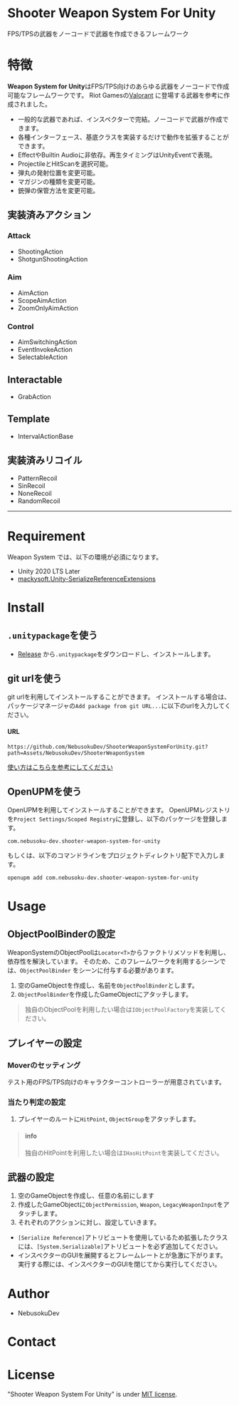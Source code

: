 # Shooter Weapon System For Unity

FPS/TPSの武器をノーコードで武器を作成できるフレームワーク

# 特徴

**Weapon System for Unity**はFPS/TPS向けのあらゆる武器をノーコードで作成可能なフレームワークです。 Riot
Gamesの[Valorant](https://playvalorant.com/en-us/arsenal/) に登場する武器を参考に作成されました。

* 一般的な武器であれば、インスペクターで完結。ノーコードで武器が作成できます。
* 各種インターフェース、基底クラスを実装するだけで動作を拡張することができます。
* EffectやBuiltin Audioに非依存。再生タイミングはUnityEventで表現。
* ProjectileとHitScanを選択可能。
* 弾丸の発射位置を変更可能。
* マガジンの種類を変更可能。
* 銃弾の保管方法を変更可能。

## 実装済みアクション

### Attack

- ShootingAction
- ShotgunShootingAction

### Aim

- AimAction
- ScopeAimAction
- ZoomOnlyAimAction

### Control

- AimSwitchingAction
- EventInvokeAction
- SelectableAction

## Interactable

- GrabAction

## Template

- IntervalActionBase

## 実装済みリコイル

- PatternRecoil
- SinRecoil
- NoneRecoil
- RandomRecoil

---

# Requirement

Weapon System では、以下の環境が必須になります。

- Unity 2020 LTS Later
- [mackysoft.Unity-SerializeReferenceExtensions](https://github.com/mackysoft/Unity-SerializeReferenceExtensions)

# Install

## `.unitypackage`を使う

- [Release](https://github.com/NebusokuDev/ShooterWeaponSystemForUnity/releases) から`.unitypackage`をダウンロードし、インストールします。

## git urlを使う

git urlを利用してインストールすることができます。 インストールする場合は、 パッケージマネージャの`Add package from git URL...`に以下のurlを入力してください。

#### URL
```text
https://github.com/NebusokuDev/ShooterWeaponSystemForUnity.git?path=Assets/NebusokuDev/ShooterWeaponSystem
```
[使い方はこちらを参考にしてください](https://docs.unity3d.com/2019.4/Documentation/Manual/upm-ui-giturl.html)

## OpenUPMを使う

OpenUPMを利用してインストールすることができます。 OpenUPMレジストリを`Project Settings/Scoped Registry`に登録し、以下のパッケージを登録します。

```
com.nebusoku-dev.shooter-weapon-system-for-unity
```

もしくは、以下のコマンドラインをプロジェクトディレクトリ配下で入力します。

```
openupm add com.nebusoku-dev.shooter-weapon-system-for-unity
```

# Usage

## ObjectPoolBinderの設定

WeaponSystemのObjectPoolは`Locator<T>`からファクトリメソッドを利用し、依存性を解決しています。 そのため、このフレームワークを利用するシーンでは、`ObjectPoolBinder`
をシーンに付与する必要があります。

1. 空のGameObjectを作成し、名前を`ObjectPoolBinder`とします。
2. `ObjectPoolBinder`を作成したGameObjectにアタッチします。

> 独自のObjectPoolを利用したい場合は`IObjectPoolFactory`を実装してください。

## プレイヤーの設定

### Moverのセッティング

テスト用のFPS/TPS向けのキャラクターコントローラーが用意されています。

### 当たり判定の設定

1. プレイヤーのルートに`HitPoint`, `ObjectGroup`をアタッチします。

> #### info
> 独自のHitPointを利用したい場合は`IHasHitPoint`を実装してください。

## 武器の設定

1. 空のGameObjectを作成し、任意の名前にします
2. 作成したGameObjectに`ObjectPermission`, `Weapon`, `LegacyWeaponInput`をアタッチします。
3. それぞれのアクションに対し、設定していきます。


- `[Serialize Reference]`アトリビュートを使用しているため拡張したクラスには、`[System.Serializable]`アトリビュートを必ず追加してください。
- インスペクターのGUIを展開するとフレームレートとが急激に下がります。実行する際には、インスペクターのGUIを閉じてから実行してください。

# Author

- NebusokuDev

# Contact

# License

"Shooter Weapon System For Unity" is under [MIT license](https://en.wikipedia.org/wiki/MIT_License).